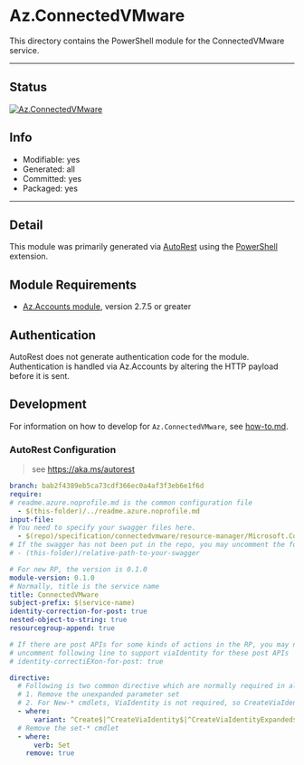 <!-- region Generated -->
# Az.ConnectedVMware
This directory contains the PowerShell module for the ConnectedVMware service.

---
## Status
[![Az.ConnectedVMware](https://img.shields.io/powershellgallery/v/Az.ConnectedVMware.svg?style=flat-square&label=Az.ConnectedVMware "Az.ConnectedVMware")](https://www.powershellgallery.com/packages/Az.ConnectedVMware/)

## Info
- Modifiable: yes
- Generated: all
- Committed: yes
- Packaged: yes

---
## Detail
This module was primarily generated via [AutoRest](https://github.com/Azure/autorest) using the [PowerShell](https://github.com/Azure/autorest.powershell) extension.

## Module Requirements
- [Az.Accounts module](https://www.powershellgallery.com/packages/Az.Accounts/), version 2.7.5 or greater

## Authentication
AutoRest does not generate authentication code for the module. Authentication is handled via Az.Accounts by altering the HTTP payload before it is sent.

## Development
For information on how to develop for `Az.ConnectedVMware`, see [how-to.md](how-to.md).
<!-- endregion -->

### AutoRest Configuration
> see https://aka.ms/autorest

``` yaml
branch: bab2f4389eb5ca73cdf366ec0a4af3f3eb6e1f6d
require:
# readme.azure.noprofile.md is the common configuration file
  - $(this-folder)/../readme.azure.noprofile.md
input-file:
# You need to specify your swagger files here.
  - $(repo)/specification/connectedvmware/resource-manager/Microsoft.ConnectedVMwarevSphere/preview/2022-01-10-preview/connectedvmware.json
# If the swagger has not been put in the repo, you may uncomment the following line and refer to it locally
# - (this-folder)/relative-path-to-your-swagger 

# For new RP, the version is 0.1.0
module-version: 0.1.0
# Normally, title is the service name
title: ConnectedVMware
subject-prefix: $(service-name)
identity-correction-for-post: true
nested-object-to-string: true
resourcegroup-append: true

# If there are post APIs for some kinds of actions in the RP, you may need to 
# uncomment following line to support viaIdentity for these post APIs
# identity-correctiEXon-for-post: true

directive:
  # Following is two common directive which are normally required in all the RPs
  # 1. Remove the unexpanded parameter set
  # 2. For New-* cmdlets, ViaIdentity is not required, so CreateViaIdentityExpanded is removed as well
  - where:
      variant: ^Create$|^CreateViaIdentity$|^CreateViaIdentityExpanded$
  # Remove the set-* cmdlet
  - where:
      verb: Set
    remove: true
```
